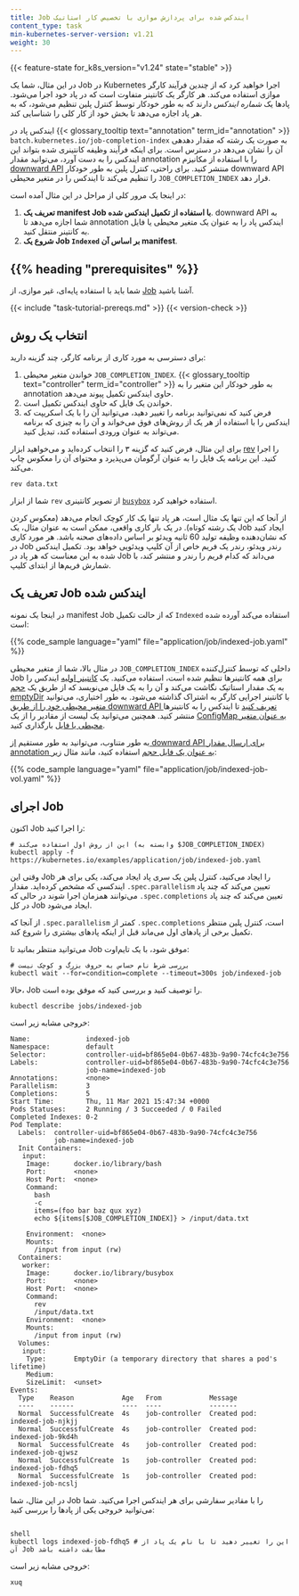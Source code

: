 ```yaml
---
title: Job ایندکس شده برای پردازش موازی با تخصیص کار استاتیک
content_type: task
min-kubernetes-server-version: v1.21
weight: 30
---
```


{{< feature-state for_k8s_version="v1.24" state="stable" >}}

<!-- overview -->

در این مثال، شما یک Job در Kubernetes اجرا خواهید کرد که از چندین فرآیند کارگر موازی استفاده می‌کند.
هر کارگر یک کانتینر متفاوت است که در پاد خود اجرا می‌شود. پادها یک _شماره ایندکس_ دارند که به طور خودکار توسط کنترل پلین تنظیم می‌شود، که به هر پاد اجازه می‌دهد تا بخش خود از کار کلی را شناسایی کند.

ایندکس پاد در
{{< glossary_tooltip text="annotation" term_id="annotation" >}}
`batch.kubernetes.io/job-completion-index` به صورت یک رشته که مقدار دهدهی آن را نشان می‌دهد در دسترس است. برای اینکه فرآیند وظیفه کانتینری شده بتواند این ایندکس را به دست آورد، می‌توانید مقدار annotation را با استفاده از مکانیزم [downward API](/docs/concepts/workloads/pods/downward-api/) منتشر کنید.
برای راحتی، کنترل پلین به طور خودکار downward API را تنظیم می‌کند تا ایندکس را در متغیر محیطی `JOB_COMPLETION_INDEX` قرار دهد.

در اینجا یک مرور کلی از مراحل در این مثال آمده است:

1. **تعریف یک manifest Job با استفاده از تکمیل ایندکس شده**.
   downward API به شما اجازه می‌دهد تا annotation ایندکس پاد را به عنوان یک
   متغیر محیطی یا فایل به کانتینر منتقل کنید.
2. **شروع یک Job `Indexed` بر اساس آن manifest**.

## {{% heading "prerequisites" %}}

شما باید با استفاده پایه‌ای، غیر موازی، از [Job](/docs/concepts/workloads/controllers/job/) آشنا باشید.

{{< include "task-tutorial-prereqs.md" >}} {{< version-check >}}

<!-- steps -->

## انتخاب یک روش

برای دسترسی به مورد کاری از برنامه کارگر، چند گزینه دارید:

1. خواندن متغیر محیطی `JOB_COMPLETION_INDEX`.
   {{< glossary_tooltip text="controller" term_id="controller" >}}
   به طور خودکار این متغیر را به annotation حاوی ایندکس تکمیل پیوند می‌دهد.
2. خواندن یک فایل که حاوی ایندکس تکمیل است.
3. فرض کنید که نمی‌توانید برنامه را تغییر دهید، می‌توانید آن را با یک اسکریپت که ایندکس را با استفاده از هر یک از روش‌های فوق می‌خواند و آن را به چیزی که برنامه می‌تواند به عنوان ورودی استفاده کند، تبدیل کنید.

برای این مثال، فرض کنید که گزینه ۳ را انتخاب کرده‌اید و می‌خواهید ابزار [rev](https://man7.org/linux/man-pages/man1/rev.1.html) را اجرا کنید. این برنامه یک فایل را به عنوان آرگومان می‌پذیرد و محتوای آن را معکوس چاپ می‌کند.

```shell
rev data.txt
```

شما از ابزار `rev` از
تصویر کانتینری [`busybox`](https://hub.docker.com/_/busybox) استفاده خواهید کرد.

از آنجا که این تنها یک مثال است، هر پاد تنها یک کار کوچک انجام می‌دهد (معکوس کردن یک رشته کوتاه). در یک بار کاری واقعی، ممکن است به عنوان مثال، یک Job ایجاد کنید که نشان‌دهنده
وظیفه تولید 60 ثانیه ویدئو بر اساس داده‌های صحنه باشد.
هر مورد کاری در Job رندر ویدئو، رندر یک فریم خاص از آن کلیپ ویدئویی خواهد بود. تکمیل ایندکس شده به این معناست که هر پاد در Job می‌داند که کدام فریم را رندر و منتشر کند، با شمارش فریم‌ها از ابتدای کلیپ.

## تعریف یک Job ایندکس شده

در اینجا یک نمونه manifest Job که از حالت تکمیل `Indexed` استفاده می‌کند آورده شده است:

{{% code_sample language="yaml" file="application/job/indexed-job.yaml" %}}

در مثال بالا، شما از متغیر محیطی `JOB_COMPLETION_INDEX` داخلی که توسط کنترل‌کننده Job برای همه کانتینرها تنظیم شده است، استفاده می‌کنید. یک [کانتینر اولیه](/docs/concepts/workloads/pods/init-containers/)
ایندکس را به یک مقدار استاتیک نگاشت می‌کند و آن را به یک فایل می‌نویسد که از طریق یک [حجم emptyDir](/docs/concepts/storage/volumes/#emptydir) با کانتینر اجرایی کارگر به اشتراک گذاشته می‌شود.
به طور اختیاری، می‌توانید [متغیر محیطی خود را از طریق downward API تعریف کنید](/docs/tasks/inject-data-application/environment-variable-expose-pod-information/)
تا ایندکس را به کانتینرها منتشر کنید. همچنین می‌توانید یک لیست از مقادیر را از یک [ConfigMap به عنوان متغیر محیطی یا فایل](/docs/tasks/configure-pod-container/configure-pod-configmap/) بارگذاری کنید.

به طور متناوب، می‌توانید به طور مستقیم [از downward API برای ارسال مقدار annotation به عنوان یک فایل حجم](/docs/tasks/inject-data-application/downward-api-volume-expose-pod-information/#store-pod-fields) استفاده کنید،
مانند مثال زیر:

{{% code_sample language="yaml" file="application/job/indexed-job-vol.yaml" %}}

## اجرای Job

اکنون Job را اجرا کنید:

```shell
# این از روش اول استفاده می‌کند (وابسته به $JOB_COMPLETION_INDEX)
kubectl apply -f https://kubernetes.io/examples/application/job/indexed-job.yaml
```

وقتی این Job را ایجاد می‌کنید، کنترل پلین یک سری پاد ایجاد می‌کند، یکی برای هر ایندکسی که مشخص کرده‌اید. مقدار `.spec.parallelism` تعیین می‌کند که چند پاد می‌توانند همزمان اجرا شوند در حالی که `.spec.completions` تعیین می‌کند که چند پاد در کل Job ایجاد می‌شود.

از آنجا که `.spec.parallelism` کمتر از `.spec.completions` است، کنترل پلین منتظر تکمیل برخی از پادهای اول می‌ماند قبل از اینکه پادهای بیشتری را شروع کند.

می‌توانید منتظر بمانید تا Job موفق شود، با یک تایم‌اوت:
```shell
# بررسی شرط نام حساس به حروف بزرگ و کوچک نیست
kubectl wait --for=condition=complete --timeout=300s job/indexed-job
```

حالا، Job را توصیف کنید و بررسی کنید که موفق بوده است.


```shell
kubectl describe jobs/indexed-job
```

خروجی مشابه زیر است:

```
Name:              indexed-job
Namespace:         default
Selector:          controller-uid=bf865e04-0b67-483b-9a90-74cfc4c3e756
Labels:            controller-uid=bf865e04-0b67-483b-9a90-74cfc4c3e756
                   job-name=indexed-job
Annotations:       <none>
Parallelism:       3
Completions:       5
Start Time:        Thu, 11 Mar 2021 15:47:34 +0000
Pods Statuses:     2 Running / 3 Succeeded / 0 Failed
Completed Indexes: 0-2
Pod Template:
  Labels:  controller-uid=bf865e04-0b67-483b-9a90-74cfc4c3e756
           job-name=indexed-job
  Init Containers:
   input:
    Image:      docker.io/library/bash
    Port:       <none>
    Host Port:  <none>
    Command:
      bash
      -c
      items=(foo bar baz qux xyz)
      echo ${items[$JOB_COMPLETION_INDEX]} > /input/data.txt

    Environment:  <none>
    Mounts:
      /input from input (rw)
  Containers:
   worker:
    Image:      docker.io/library/busybox
    Port:       <none>
    Host Port:  <none>
    Command:
      rev
      /input/data.txt
    Environment:  <none>
    Mounts:
      /input from input (rw)
  Volumes:
   input:
    Type:       EmptyDir (a temporary directory that shares a pod's lifetime)
    Medium:
    SizeLimit:  <unset>
Events:
  Type    Reason            Age   From            Message
  ----    ------            ----  ----            -------
  Normal  SuccessfulCreate  4s    job-controller  Created pod: indexed-job-njkjj
  Normal  SuccessfulCreate  4s    job-controller  Created pod: indexed-job-9kd4h
  Normal  SuccessfulCreate  4s    job-controller  Created pod: indexed-job-qjwsz
  Normal  SuccessfulCreate  1s    job-controller  Created pod: indexed-job-fdhq5
  Normal  SuccessfulCreate  1s    job-controller  Created pod: indexed-job-ncslj
```

در این مثال، شما Job را با مقادیر سفارشی برای هر ایندکس اجرا می‌کنید. شما می‌توانید خروجی یکی از پادها را بررسی کنید:

```

shell
kubectl logs indexed-job-fdhq5 # این را تغییر دهید تا با نام یک پاد از آن Job مطابقت داشته باشد
```

خروجی مشابه زیر است:

```
xuq
```
